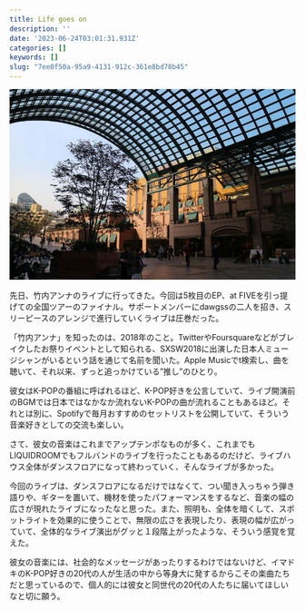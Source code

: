 ```yaml
---
title: Life goes on
description: ''
date: '2023-06-24T03:01:31.931Z'
categories: []
keywords: []
slug: "7ee0f50a-95a9-4131-912c-361e8bd78b45"
---
```

![](0__IatMdw9DnuKrm4d5.jpg)

先日、竹内アンナのライブに行ってきた。今回は5枚目のEP、at FIVEを引っ提げての全国ツアーのファイナル。サポートメンバーにdawgssの二人を招き、スリーピースのアレンジで進行していくライブは圧巻だった。

「竹内アンナ」を知ったのは、2018年のこと。TwitterやFoursquareなどがブレイクしたお祭りイベントとして知られる、SXSW2018に出演した日本人ミュージシャンがいるという話を通じて名前を聞いた。Apple Musicでt検索し、曲を聴いて、それ以来、ずっと追っかけている”推し”のひとり。

彼女はK-POPの番組に呼ばれるほど、K-POP好きを公言していて、ライブ開演前のBGMでは日本ではなかなか流れないK-POPの曲が流れることもあるほど。それとは別に、Spotifyで毎月おすすめのセットリストを公開していて、そういう音楽好きとしての交流も楽しい。

さて、彼女の音楽はこれまでアップテンポなものが多く、これまでもLIQUIDROOMでもフルバンドのライブを行ったこともあるのだけど、ライブハウス全体がダンスフロアになって終わっていく、そんなライブが多かった。

今回のライブは、ダンスフロアになるだけではなくて、つい聞き入っちゃう弾き語りや、ギターを置いて、機材を使ったパフォーマンスをするなど、音楽の幅の広さが現れたライブになったなと思った。また、照明も、全体を暗くして、スポットライトを効果的に使うことで、無限の広さを表現したり、表現の幅が広がっていて、全体的なライブ演出がグッと１段階上がったような、そういう感覚を覚えた。

彼女の音楽には、社会的なメッセージがあったりするわけではないけど、イマドキのK-POP好きの20代の人が生活の中から等身大に発するからこその楽曲たちだと思っているので、個人的には彼女と同世代の20代の人たちに届いてほしいなと切に願う。